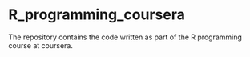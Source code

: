 # R_programming_coursera
The repository contains the code written as part of the R programming course at coursera.
